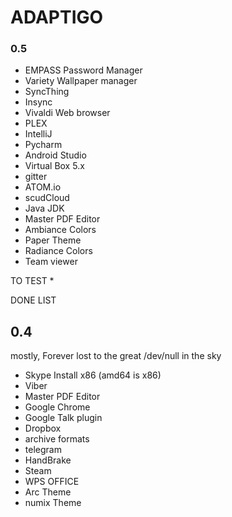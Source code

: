 # ADAPTIGO 

### 0.5

* EMPASS Password Manager
* Variety Wallpaper manager
* SyncThing
* Insync
* Vivaldi Web browser
* PLEX
* IntelliJ
* Pycharm
* Android Studio
* Virtual Box 5.x
* gitter
* ATOM.io
* scudCloud
* Java JDK
* Master PDF Editor
* Ambiance Colors
* Paper Theme
* Radiance Colors
* Team viewer

TO TEST 
*

DONE LIST










## 0.4
mostly, Forever lost to the great /dev/null in the sky

* Skype Install x86 (amd64 is x86)
* Viber
* Master PDF Editor
* Google Chrome
* Google Talk plugin
* Dropbox 
* archive formats
* telegram
* HandBrake
* Steam
* WPS OFFICE
* Arc Theme
* numix Theme